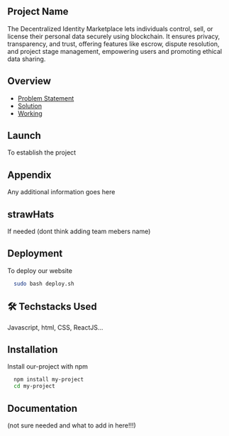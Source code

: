 ## Project Name

The Decentralized Identity Marketplace lets individuals control, sell, or license their personal data securely using blockchain. It ensures privacy, transparency, and trust, offering features like escrow, dispute resolution, and project stage management, empowering users and promoting ethical data sharing.


## Overview

 - [Problem Statement](https://awesomeopensource.com/project/elangosundar/awesome-README-templates)
 - [Solution](https://github.com/matiassingers/awesome-readme)
 - [Working](https://bulldogjob.com/news/449-how-to-write-a-good-readme-for-your-github-project)

 ## Launch
 To establish the project

 ## Appendix
 Any additional information goes here

 ## strawHats
 If needed (dont think adding team mebers name)

 ## Deployment
 To deploy our website
```bash
  sudo bash deploy.sh
```
## 🛠 Techstacks Used

Javascript, html, CSS, ReactJS...

## Installation

Install our-project with npm

```bash
  npm install my-project
  cd my-project
```
## Documentation

(not sure needed and what to add in here!!!)
